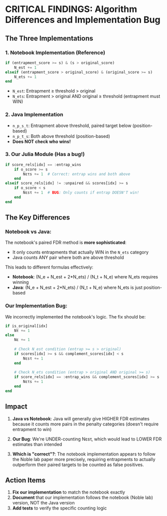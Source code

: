 # CRITICAL FINDINGS: Algorithm Differences and Implementation Bug

## The Three Implementations

### 1. **Notebook Implementation** (Reference)
```julia
if (entrapment_score >= s) & (s > original_score)
    N_est += 1
elseif (entrapment_score > original_score) & (original_score >= s)
    N_ets += 1
end
```
- `N_est`: Entrapment ≥ threshold > original
- `N_ets`: Entrapment > original AND original ≥ threshold (entrapment must WIN)

### 2. **Java Implementation**
- `n_p_s_t`: Entrapment above threshold, paired target below (position-based)
- `n_p_t_s`: Both above threshold (position-based)
- **Does NOT check who wins!**

### 3. **Our Julia Module** (Has a bug!)
```julia
if score_rels[idx] == :entrap_wins
    if o_score >= s
        Nετs += 1  # Correct: entrap wins and both above
    end
elseif score_rels[idx] != :unpaired && scores[idx] >= s
    if o_score < s
        Nεsτ += 1  # BUG: Only counts if entrap DOESN'T win!
    end
end
```

## The Key Differences

### Notebook vs Java:
The notebook's paired FDR method is **more sophisticated**:
- It only counts entrapments that actually WIN in the `N_ets` category
- Java counts ANY pair where both are above threshold

This leads to different formulas effectively:
- **Notebook**: (N_e + N_est + 2*N_ets) / (N_t + N_e) where N_ets requires winning
- **Java**: (N_e + N_est + 2*N_ets) / (N_t + N_e) where N_ets is just position-based

### Our Implementation Bug:
We incorrectly implemented the notebook's logic. The fix should be:

```julia
if is_original[idx]
    Nτ += 1
else
    Nε += 1
    
    # Check N_est condition (entrap >= s > original)
    if scores[idx] >= s && complement_scores[idx] < s
        Nεsτ += 1
    end
    
    # Check N_ets condition (entrap > original AND original >= s)
    if score_rels[idx] == :entrap_wins && complement_scores[idx] >= s
        Nετs += 1
    end
end
```

## Impact

1. **Java vs Notebook**: Java will generally give HIGHER FDR estimates because it counts more pairs in the penalty categories (doesn't require entrapment to win)

2. **Our Bug**: We're UNDER-counting Nεsτ, which would lead to LOWER FDR estimates than intended

3. **Which is "correct"?**: The notebook implementation appears to follow the Noble lab paper more precisely, requiring entrapments to actually outperform their paired targets to be counted as false positives.

## Action Items

1. **Fix our implementation** to match the notebook exactly
2. **Document** that our implementation follows the notebook (Noble lab) version, NOT the Java version
3. **Add tests** to verify the specific counting logic